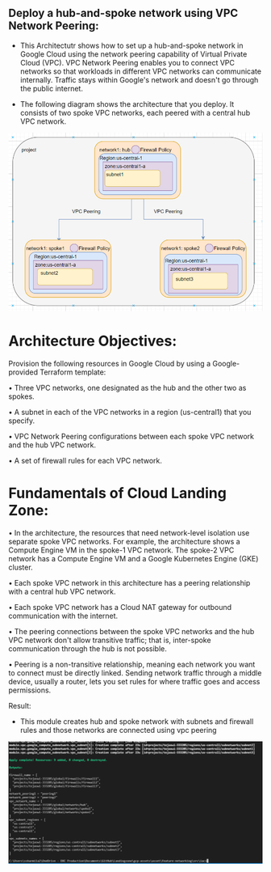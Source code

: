 ## Deploy a hub-and-spoke network using VPC Network Peering:

- This Architectutr shows how to set up a hub-and-spoke network in Google Cloud using the network peering capability of Virtual Private Cloud (VPC). VPC Network Peering enables you to connect VPC networks so that workloads in different VPC networks can communicate internally. Traffic stays within Google's network and doesn't go through the public internet.

- The following diagram shows the architecture that you deploy. It consists of two spoke VPC networks, each peered with a central hub VPC network.


![](./image/nets.PNG)


# Architecture Objectives:

Provision the following resources in Google Cloud by using a Google-provided Terraform template:

•	Three VPC networks, one designated as the hub and the other two as spokes.

•	A subnet in each of the VPC networks in a region (us-central1) that you specify.

•	VPC Network Peering configurations between each spoke VPC network and the hub VPC network.

•	A set of firewall rules for each VPC network.


# Fundamentals of Cloud Landing Zone:
	
•	In the architecture, the resources that need network-level isolation use separate spoke VPC networks. For example, the architecture shows a Compute Engine VM in the spoke-1 VPC network. The spoke-2 VPC network has a Compute Engine VM and a Google Kubernetes Engine (GKE) cluster.

•	Each spoke VPC network in this architecture has a peering relationship with a central hub VPC network.

•	Each spoke VPC network has a Cloud NAT gateway for outbound communication with the internet.

•	The peering connections between the spoke VPC networks and the hub VPC network don't allow transitive traffic; that is, inter-spoke communication through the hub is not possible. 

•	Peering is a non-transitive relationship, meaning each network you want to connect must be directly linked. Sending network traffic through a middle device, usually a router, lets you set rules for where traffic goes and access permissions.

Result:

- This module creates hub and spoke network with subnets and firewall rules and those networks are connected using vpc peering

![](./image/netout.PNG)
